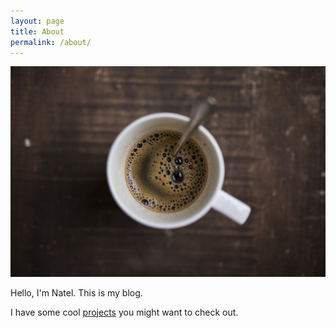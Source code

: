 ```yaml
---
layout: page
title: About
permalink: /about/
---
```


![Coffee cup](/images/coffee.jpg)

Hello, I'm Natel. This is my blog.

I have some cool [projects](/projects) you might want to check out.

<!-- 

Hello the world! (Banh Triet Dat)

This is the base Jekyll theme. You can find out more info about customizing your Jekyll theme, as well as basic Jekyll usage documentation at [jekyllrb.com](https://jekyllrb.com/)

You can find the source code for Minima at GitHub:
[jekyll][jekyll-organization] /
[minima](https://github.com/jekyll/minima)

You can find the source code for Jekyll at GitHub:
[jekyll][jekyll-organization] /
[jekyll](https://github.com/jekyll/jekyll)


[jekyll-organization]: https://github.com/jekyll 

-->
